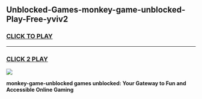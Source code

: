 
## Unblocked-Games-monkey-game-unblocked-Play-Free-yviv2
<h3>
<a href="https://premium76.site?title=monkey-game-unblocked&ref=18A">CLICK TO PLAY</a></h3>
<hr>

<h3>
<a href="https://premium76.site?title=monkey-game-unblocked&ref=18A">CLICK 2 PLAY</a>
  
</h3>

<a href="https://premium76.site?title=monkey-game-unblocked&ref=18A"><img src="https://clearcache.store/games.png"></a>


**monkey-game-unblocked games unblocked: Your Gateway to Fun and Accessible Online Gaming**

